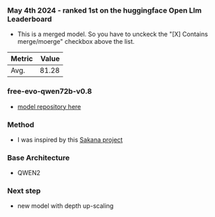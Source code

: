 
### May 4th 2024 - ranked 1st on the huggingface Open Llm Leaderboard
- This is a merged model. So you have to unckeck the "[X] Contains merge/moerge" checkbox above the list.

|             Metric              |Value|
|---------------------------------|----:|
|Avg.                             |81.28|

### free-evo-qwen72b-v0.8
- [model repository here](https://huggingface.co/freewheelin/free-evo-qwen72b-v0.8-re)   

### Method
- I was inspired by this [Sakana project](https://sakana.ai/evolutionary-model-merge/)

### Base Architecture 
- QWEN2

### Next step
- new model with depth up-scaling
   
<!--
**javafa/javafa** is a ✨ _special_ ✨ repository because its `README.md` (this file) appears on your GitHub profile.

Here are some ideas to get you started:

- 🔭 I’m currently working on ...
- 🌱 I’m currently learning ...
- 👯 I’m looking to collaborate on ...
- 🤔 I’m looking for help with ...
- 💬 Ask me about ...
- 📫 How to reach me: ...
- 😄 Pronouns: ...
- ⚡ Fun fact: ...
-->
